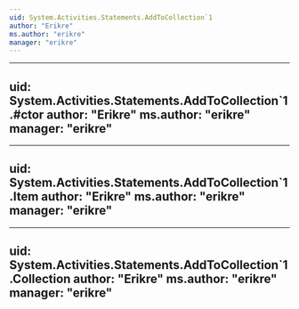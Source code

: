 ```yaml
---
uid: System.Activities.Statements.AddToCollection`1
author: "Erikre"
ms.author: "erikre"
manager: "erikre"
---
```


---
uid: System.Activities.Statements.AddToCollection`1.#ctor
author: "Erikre"
ms.author: "erikre"
manager: "erikre"
---

---
uid: System.Activities.Statements.AddToCollection`1.Item
author: "Erikre"
ms.author: "erikre"
manager: "erikre"
---

---
uid: System.Activities.Statements.AddToCollection`1.Collection
author: "Erikre"
ms.author: "erikre"
manager: "erikre"
---
